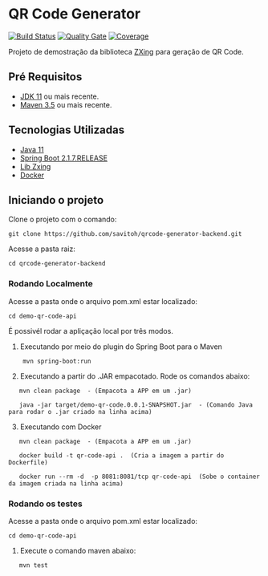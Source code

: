 # QR Code Generator

[![Build Status](https://travis-ci.org/savitoh/qrcode-generator-backend.svg?branch=master)](https://travis-ci.org/savitoh/qrcode-generator-backend.svg?branch=master)
[![Quality Gate](https://sonarcloud.io/api/project_badges/measure?project=com.savitoh:demo-qr-code&metric=alert_status)](https://sonarcloud.io/dashboard/index/com.savitoh:demo-qr-code)
[![Coverage](https://sonarcloud.io/api/project_badges/measure?project=com.savitoh:demo-qr-code&metric=coverage)](https://sonarcloud.io/component_measures?id=com.savitoh:demo-qr-code&metric=coverage)

Projeto de demostração da biblioteca [ZXing] para geração de QR Code.

## Pré Requisitos

- [JDK 11] ou mais recente.
- [Maven 3.5] ou mais recente.

## Tecnologias Utilizadas

- [Java 11]
- [Spring Boot 2.1.7.RELEASE]
- [Lib Zxing]
- [Docker]

## Iniciando o projeto

Clone o projeto com o comando:

```
git clone https://github.com/savitoh/qrcode-generator-backend.git
```

Acesse a pasta raiz:

```
cd qrcode-generator-backend
```

### Rodando Localmente

Acesse a pasta onde o arquivo pom.xml estar localizado:

```
cd demo-qr-code-api
```

É possivél rodar a apliçação local por três modos.

1. Executando por meio do plugin do Spring Boot para o Maven

```
    mvn spring-boot:run
```

2. Executando a partir do .JAR empacotado. Rode os comandos abaixo:

```
   mvn clean package  - (Empacota a APP em um .jar)

   java -jar target/demo-qr-code.0.0.1-SNAPSHOT.jar  - (Comando Java para rodar o .jar criado na linha acima)
```

3. Executando com Docker

```
   mvn clean package  - (Empacota a APP em um .jar)  
  
   docker build -t qr-code-api .  (Cria a imagem a partir do Dockerfile)

   docker run --rm -d  -p 8081:8081/tcp qr-code-api  (Sobe o container da imagem criada na linha acima)
```

### Rodando os testes

Acesse a pasta onde o arquivo pom.xml estar localizado:

```
cd demo-qr-code-api
```

1. Execute o comando maven abaixo:

```
   mvn test
```

[ZXing]: <https://opensource.google/projects/zxing>
[Lib ZXing]: <https://opensource.google/projects/zxing>
[Java 11]: <https://www.oracle.com/java/technologies/javase-jdk11-downloads.html>
[Spring Boot 2.1.7.RELEASE]: <https://spring.io/projects/spring-boot>
[JDK 11]: <https://www.oracle.com/java/technologies/javase-downloads.html>
[Maven 3.5]: <https://maven.apache.org/download.cgi>
[Docker]: <https://www.docker.com/>
